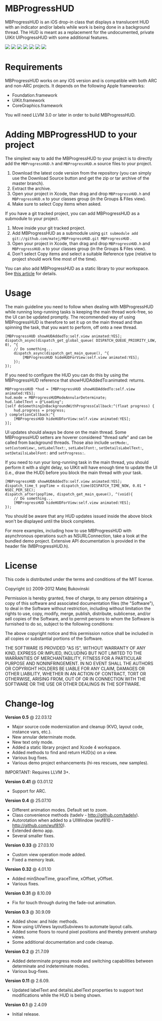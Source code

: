MBProgressHUD
=============

MBProgressHUD is an iOS drop-in class that displays a translucent HUD with an indicator and/or labels while work is being done in a background thread. The HUD is meant as a replacement for the undocumented, private UIKit UIProgressHUD with some additional features. 

[![](http://dl.dropbox.com/u/378729/MBProgressHUD/1-thumb.png)](http://dl.dropbox.com/u/378729/MBProgressHUD/1.png)
[![](http://dl.dropbox.com/u/378729/MBProgressHUD/2-thumb.png)](http://dl.dropbox.com/u/378729/MBProgressHUD/2.png)
[![](http://dl.dropbox.com/u/378729/MBProgressHUD/3-thumb.png)](http://dl.dropbox.com/u/378729/MBProgressHUD/3.png)
[![](http://dl.dropbox.com/u/378729/MBProgressHUD/4-thumb.png)](http://dl.dropbox.com/u/378729/MBProgressHUD/4.png)
[![](http://dl.dropbox.com/u/378729/MBProgressHUD/5-thumb.png)](http://dl.dropbox.com/u/378729/MBProgressHUD/5.png)
[![](http://dl.dropbox.com/u/378729/MBProgressHUD/6-thumb.png)](http://dl.dropbox.com/u/378729/MBProgressHUD/6.png)
[![](http://dl.dropbox.com/u/378729/MBProgressHUD/7-thumb.png)](http://dl.dropbox.com/u/378729/MBProgressHUD/7.png)

Requirements
============

MBProgressHUD works on any iOS version and is compatible with both ARC and non-ARC projects. It depends on the following Apple frameworks:

* Foundation.framework
* UIKit.framework
* CoreGraphics.framework

You will need LLVM 3.0 or later in order to build MBProgressHUD. 

Adding MBProgressHUD to your project
====================================

The simplest way to add the MBProgressHUD to your project is to directly add the `MBProgressHUD.h` and `MBProgressHUD.m` source files to your project.

1. Download the latest code version from the repository (you can simply use the Download Source button and get the zip or tar archive of the master branch).
2. Extract the archive.
3. Open your project in Xcode, than drag and drop `MBProgressHUD.h` and `MBProgressHUD.m` to your classes group (in the Groups & Files view). 
4. Make sure to select Copy items when asked. 

If you have a git tracked project, you can add MBProgressHUD as a submodule to your project. 

1. Move inside your git tracked project.
2. Add MBProgressHUD as a submodule using `git submodule add git://github.com/matej/MBProgressHUD.git MBProgressHUD` .
3. Open your project in Xcode, than drag and drop `MBProgressHUD.h` and `MBProgressHUD.m` to your classes group (in the Groups & Files view). 
4. Don't select Copy items and select a suitable Reference type (relative to project should work fine most of the time). 

You can also add MBProgressHUD as a static library to your workspace. See [this article](http://blog.carbonfive.com/2011/04/04/using-open-source-static-libraries-in-xcode-4/#using_a_static_library) for details. 

Usage
=====

The main guideline you need to follow when dealing with MBProgressHUD while running long-running tasks is keeping the main thread work-free, so the UI can be updated promptly. The recommended way of using MBProgressHUD is therefore to set it up on the main thread and than spinning the task, that you want to perform, off onto a new thread. 

```obj-c
[MBProgressHUD showHUDAddedTo:self.view animated:YES];
dispatch_async(dispatch_get_global_queue( DISPATCH_QUEUE_PRIORITY_LOW, 0), ^{
	// Do something...
	dispatch_async(dispatch_get_main_queue(), ^{
		[MBProgressHUD hideHUDForView:self.view animated:YES];
	});
});
```

If you need to configure the HUD you can do this by using the MBProgressHUD reference that showHUDAddedTo:animated: returns. 

```obj-c
MBProgressHUD *hud = [MBProgressHUD showHUDAddedTo:self.view animated:YES];
hud.mode = MBProgressHUDModeAnnularDeterminate;
hud.labelText = @"Loading";
[self doSomethingInBackgroundWithProgressCallback:^(float progress) {
	hud.progress = progress;
} completionCallback:^{
	[MBProgressHUD hideHUDForView:self.view animated:YES];
}];
```

UI updates should always be done on the main thread. Some MBProgressHUD setters are hoverer considered "thread safe" and can be called from background threads. Those also include `setMode:`, `setCustomView:`, `setLabelText:`, `setLabelFont:`, `setDetailsLabelText:`, `setDetailsLabelFont:` and `setProgress:`.

If you need to run your long-running task in the main thread, you should perform it with a slight delay, so UIKit will have enough time to update the UI (i.e., draw the HUD) before you block the main thread with your task.

```obj-c
[MBProgressHUD showHUDAddedTo:self.view animated:YES];
dispatch_time_t popTime = dispatch_time(DISPATCH_TIME_NOW, 0.01 * NSEC_PER_SEC);
dispatch_after(popTime, dispatch_get_main_queue(), ^(void){
	// Do something...
	[MBProgressHUD hideHUDForView:self.view animated:YES];
});
```

You should be aware that any HUD updates issued inside the above block won't be displayed until the block completes.

For more examples, including how to use MBProgressHUD with asynchronous operations such as NSURLConnection, take a look at the bundled demo project. Extensive API documentation is provided in the header file (MBProgressHUD.h).

License
=======

This code is distributed under the terms and conditions of the MIT license. 

Copyright (c) 2009-2012 Matej Bukovinski

Permission is hereby granted, free of charge, to any person obtaining a copy of this software and associated documentation files (the "Software"), to deal in the Software without restriction, including without limitation the rights to use, copy, modify, merge, publish, distribute, sublicense, and/or sell copies of the Software, and to permit persons to whom the Software is furnished to do so, subject to the following conditions:

The above copyright notice and this permission notice shall be included in all copies or substantial portions of the Software.

THE SOFTWARE IS PROVIDED "AS IS", WITHOUT WARRANTY OF ANY KIND, EXPRESS OR IMPLIED, INCLUDING BUT NOT LIMITED TO THE WARRANTIES OF MERCHANTABILITY, FITNESS FOR A PARTICULAR PURPOSE AND NONINFRINGEMENT. IN NO EVENT SHALL THE AUTHORS OR COPYRIGHT HOLDERS BE LIABLE FOR ANY CLAIM, DAMAGES OR OTHER LIABILITY, WHETHER IN AN ACTION OF CONTRACT, TORT OR OTHERWISE, ARISING FROM, OUT OF OR IN CONNECTION WITH THE SOFTWARE OR THE USE OR OTHER DEALINGS IN THE SOFTWARE.

Change-log
==========

**Version 0.5** @ 22.03.12

- Major source code modernization and cleanup (KVO, layout code, instance vars, etc.).
- New annular determinate mode.
- New text only mode. 
- Added a static library project and Xcode 4 workspace. 
- Added methods to find and return HUD(s) on a view.
- Various bug fixes.
- Various demo project enhancements (hi-res rescues, new samples). 

IMPORTANT: Requires LLVM 3+.

**Version 0.41** @ 03.01.12

- Support for ARC.

**Version 0.4** @ 25.07.10

- Different animation modes. Default set to zoom.
- Class convenience methods (tadelv - http://github.com/tadelv).
- Autorotation when added to a UIWindow (wuf810 - http://github.com/wuf810).
- Extended demo app. 
- Several smaller fixes.

**Version 0.33** @ 27.03.10

- Custom view operation mode added.
- Fixed a memory leak.

**Version 0.32** @ 4.01.10

- Added minShowTime, graceTime, xOffset, yOffset.
- Various fixes.

**Version 0.31** @ 8.10.09

- Fix for touch through during the fade-out animation.

**Version 0.3** @ 30.9.09

- Added show: and hide: methods.
- Now using UIViews layoutSubviews to automate layout calls.
- Added some floors to round pixel positions and thereby prevent unsharp views.
- Some additional documentation and code cleanup. 

**Version 0.2** @ 21.7.09

- Added determinate progress mode and switching capabilities between determinate and indeterminate modes. 
- Various bug-fixes.

**Version 0.11** @ 2.6.09.

- Updated labelText and detailsLabelText properties to support text modifications while the HUD is being shown. 

**Version 0.1** @ 2.4.09

- Initial release.